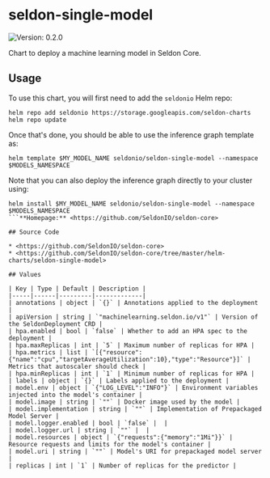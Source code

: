 # seldon-single-model

![Version: 0.2.0](https://img.shields.io/badge/Version-0.2.0-informational?style=flat-square)

Chart to deploy a machine learning model in Seldon Core.

## Usage

To use this chart, you will first need to add the `seldonio` Helm repo:

```shell
helm repo add seldonio https://storage.googleapis.com/seldon-charts
helm repo update
```

Once that's done, you should be able to use the inference graph template as:

```shell
helm template $MY_MODEL_NAME seldonio/seldon-single-model --namespace $MODELS_NAMESPACE
```

Note that you can also deploy the inference graph directly to your cluster
using:

```shell
helm install $MY_MODEL_NAME seldonio/seldon-single-model --namespace $MODELS_NAMESPACE
```**Homepage:** <https://github.com/SeldonIO/seldon-core>

## Source Code

* <https://github.com/SeldonIO/seldon-core>
* <https://github.com/SeldonIO/seldon-core/tree/master/helm-charts/seldon-single-model>

## Values

| Key | Type | Default | Description |
|-----|------|---------|-------------|
| annotations | object | `{}` | Annotations applied to the deployment |
| apiVersion | string | `"machinelearning.seldon.io/v1"` | Version of the SeldonDeployment CRD |
| hpa.enabled | bool | `false` | Whether to add an HPA spec to the deployment |
| hpa.maxReplicas | int | `5` | Maximum number of replicas for HPA |
| hpa.metrics | list | `[{"resource":{"name":"cpu","targetAverageUtilization":10},"type":"Resource"}]` | Metrics that autoscaler should check |
| hpa.minReplicas | int | `1` | Minimum number of replicas for HPA |
| labels | object | `{}` | Labels applied to the deployment |
| model.env | object | `{"LOG_LEVEL":"INFO"}` | Environment variables injected into the model's container |
| model.image | string | `""` | Docker image used by the model |
| model.implementation | string | `""` | Implementation of Prepackaged Model Server |
| model.logger.enabled | bool | `false` |  |
| model.logger.url | string | `""` |  |
| model.resources | object | `{"requests":{"memory":"1Mi"}}` | Resource requests and limits for the model's container |
| model.uri | string | `""` | Model's URI for prepackaged model server |
| replicas | int | `1` | Number of replicas for the predictor |
